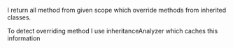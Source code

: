 I return all method from given scope which override methods from inherited classes.

To detect overriding method I use inheritanceAnalyzer which caches this information